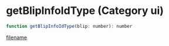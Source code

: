 # getBlipInfoIdType (Category ui)

```js
function getBlipInfoIdType(blip: number): number
```

[filename](getBlipInfoIdType_m.md ':include')